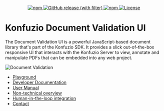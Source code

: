 <p align="center">
    <a href="https://www.npmjs.com/package/@konfuzio/document-validation-ui"><img alt="npm" src="https://img.shields.io/npm/v/%40konfuzio%2Fdocument-validation-ui" />
</a>
        <a href="https://github.com/konfuzio-ai/document-validation-ui"><img alt="GitHub release (with filter)" src="https://img.shields.io/github/v/release/konfuzio-ai/document-validation-ui?label=Github"/>
</a>
      <a href="https://www.npmjs.com/package/@konfuzio/document-validation-ui">
        <img alt="npm" src="https://img.shields.io/npm/dm/%40konfuzio%2Fdocument-validation-ui"/>
    </a>
    <a href="https://github.com/konfuzio-ai/document-validation-ui"><img alt="License" src="https://img.shields.io/github/license/konfuzio-ai/document-validation-ui" />
</a>
</p>

# Konfuzio Document Validation UI

The Document Validation UI is a powerful JavaScript-based document library that's part of the Konfuzio SDK. It provides a slick out-of-the-box responsive UI that interacts with the Konfuzio Server to view, annotate and manipulate PDFs that can be embedded into any web project.

![Document Validation](https://konfuzio.com/wp-content/uploads/2022/10/homepage-UI-demo-1.png)

- [Playground](https://codepen.io/konfuzio/pen/QWVpKVE)
- [Developer Documentation](https://dev.konfuzio.com/dvui/)
- [User Manual](https://help.konfuzio.com/document-validation-ui/review-documents/preview/)
- [Non-technical overview](https://konfuzio.com/en/document-validation-ui/)
- [Human-in-the-loop integration](https://konfuzio.com/en/human-in-the-loop/)
- [Contact](https://konfuzio.com/en/contact/)
